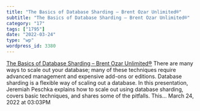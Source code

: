 ```yaml
---
title: "The Basics of Database Sharding – Brent Ozar Unlimited®"
subtitle: "The Basics of Database Sharding – Brent Ozar Unlimited®"
category: "17"
tags: ["1795"]
date: "2022-03-24"
type: "wp"
wordpress_id: 3380
---
```

[ The Basics of Database Sharding – Brent Ozar Unlimited®](https://www.brentozar.com/archive/2013/05/the-basics-of-database-sharding/)
 There are many ways to scale out your database; many of these techniques require advanced management and expensive add-ons or editions. Database sharding is a flexible way of scaling out a database. In this presentation, Jeremiah Peschka explains how to scale out using database sharding, covers basic techniques, and shares some of the pitfalls. This…
March 24, 2022 at 03:03PM